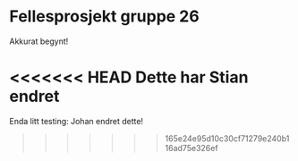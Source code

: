 Fellesprosjekt gruppe 26
========================

Akkurat begynt!

<<<<<<< HEAD
Dette har Stian endret
=======
Enda litt testing: Johan endret dette!
>>>>>>> 165e24e95d10c30cf71279e240b116ad75e326ef
